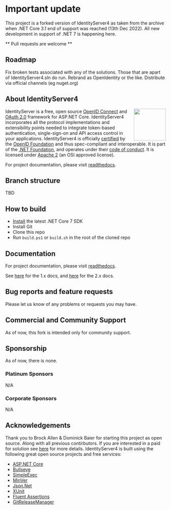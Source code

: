 # Important update
This project is a forked version of IdentityServer4 as taken from the archive when .NET Core 3.1 end of support was reached (13th Dec 2022). All new development in support of .NET 7 is happening here. 

** Pull requests are welcome **

## Roadmap
Fix broken tests associated with any of the solutions. Those that are apart of IdentityServer4.sln do run.
Rebrand as OpenIdentity or the like. 
Distribute via official channels (eg nuget.org)

## About IdentityServer4
[<img align="right" width="100px" src="https://dotnetfoundation.org/img/logo_big.svg" />](https://dotnetfoundation.org/projects?searchquery=IdentityServer&type=project)

IdentityServer is a free, open source [OpenID Connect](http://openid.net/connect/) and [OAuth 2.0](https://tools.ietf.org/html/rfc6749) framework for ASP.NET Core.
IdentityServer4 incorporates all the protocol implementations and extensibility points needed to integrate token-based authentication, single-sign-on and API access control in your applications.
IdentityServer4 is officially [certified](https://openid.net/certification/) by the [OpenID Foundation](https://openid.net) and thus spec-compliant and interoperable.
It is part of the [.NET Foundation](https://www.dotnetfoundation.org/), and operates under their [code of conduct](https://www.dotnetfoundation.org/code-of-conduct). It is licensed under [Apache 2](https://opensource.org/licenses/Apache-2.0) (an OSI approved license).

For project documentation, please visit [readthedocs](https://identityserver4.readthedocs.io).

## Branch structure
TBD

## How to build

* [Install](https://www.microsoft.com/net/download/core#/current) the latest .NET Core 7 SDK
* Install Git
* Clone this repo
* Run `build.ps1` or `build.sh` in the root of the cloned repo

## Documentation
For project documentation, please visit [readthedocs](https://identityserver4.readthedocs.io).

See [here](http://docs.identityserver.io/en/aspnetcore1/) for the 1.x docs, and [here](http://docs.identityserver.io/en/aspnetcore2/) for the 2.x docs.

## Bug reports and feature requests
Please let us know of any problems or requests you may have.

## Commercial and Community Support
As of now, this fork is intended only for community support.

## Sponsorship
As of now, there is none.

### Platinum Sponsors
N/A

### Corporate Sponsors
N/A

## Acknowledgements
Thank you to Brock Allen & Dominick Baier for starting this project as open source. Along with all previous contirbutors.
If you are interested in a paid for solution see [here](https://duendesoftware.com/products/identityserver) for more details.
IdentityServer4 is built using the following great open source projects and free services:

* [ASP.NET Core](https://github.com/dotnet/aspnetcore)
* [Bullseye](https://github.com/adamralph/bullseye)
* [SimpleExec](https://github.com/adamralph/simple-exec)
* [MinVer](https://github.com/adamralph/minver)
* [Json.Net](http://www.newtonsoft.com/json)
* [XUnit](https://xunit.github.io/)
* [Fluent Assertions](http://www.fluentassertions.com/)
* [GitReleaseManager](https://github.com/GitTools/GitReleaseManager)

